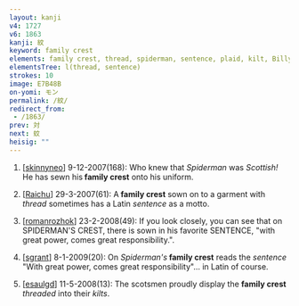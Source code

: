 ```yaml
---
layout: kanji
v4: 1727
v6: 1863
kanji: 紋
keyword: family crest
elements: family crest, thread, spiderman, sentence, plaid, kilt, Billy Connolly
elementsTree: l(thread, sentence)
strokes: 10
image: E7B48B
on-yomi: モン
permalink: /紋/
redirect_from:
 - /1863/
prev: 対
next: 蚊
heisig: ""
---
```


1) [<a href="http://kanji.koohii.com/profile/skinnyneo">skinnyneo</a>] 9-12-2007(168): Who knew that <em>Spiderman</em> was <em>Scottish!</em> He has sewn his<strong> family crest</strong> onto his uniform.

2) [<a href="http://kanji.koohii.com/profile/Raichu">Raichu</a>] 29-3-2007(61): A<strong> family crest</strong> sown on to a garment with <em>thread</em> sometimes has a Latin <em>sentence</em> as a motto.

3) [<a href="http://kanji.koohii.com/profile/romanrozhok">romanrozhok</a>] 23-2-2008(49): If you look closely, you can see that on SPIDERMAN&#039;S CREST, there is sown in his favorite SENTENCE, &quot;with great power, comes great responsibility.&quot;.

4) [<a href="http://kanji.koohii.com/profile/sgrant">sgrant</a>] 8-1-2009(20): On <em>Spiderman&#039;s</em><strong> family crest</strong> reads the <em>sentence</em> &quot;With great power, comes great responsibility&quot;... in Latin of course.

5) [<a href="http://kanji.koohii.com/profile/esaulgd">esaulgd</a>] 11-5-2008(13): The scotsmen proudly display the <strong>family crest</strong> <em>threaded</em> into their <em>kilts</em>.

